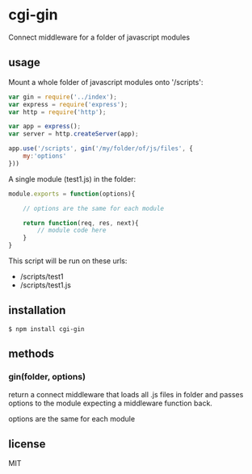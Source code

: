 cgi-gin
=======

Connect middleware for a folder of javascript modules

## usage

Mount a whole folder of javascript modules onto '/scripts':

```js
var gin = require('../index');
var express = require('express');
var http = require('http');

var app = express();
var server = http.createServer(app);

app.use('/scripts', gin('/my/folder/of/js/files', {
	my:'options'
}))
```

A single module (test1.js) in the folder:

```js
module.exports = function(options){

	// options are the same for each module

	return function(req, res, next){
		// module code here
	}
}
```

This script will be run on these urls:

 * /scripts/test1
 * /scripts/test1.js


## installation

```
$ npm install cgi-gin
```

## methods

### gin(folder, options)

return a connect middleware that loads all .js files in folder and passes options to the module expecting a middleware function back.

options are the same for each module

## license

MIT
